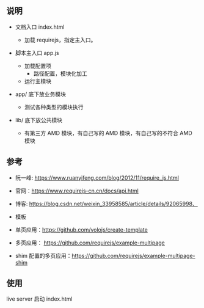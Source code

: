 ## 说明

- 文档入口 index.html

  - 加载 requirejs，指定主入口。

- 脚本主入口 app.js

  - 加载配置项
    - 路径配置，模块化加工
  - 运行主模块

- app/ 底下放业务模块
  - 测试各种类型的模块执行
- lib/ 底下放公共模块
  - 有第三方 AMD 模块，有自己写的 AMD 模块，有自己写的不符合 AMD 模块

## 参考

- 阮一峰: https://www.ruanyifeng.com/blog/2012/11/require_js.html
- 官网：https://www.requirejs-cn.cn/docs/api.html
- 博客: https://blog.csdn.net/weixin_33958585/article/details/92065998、

- 模板
- 单页应用：https://github.com/volojs/create-template
- 多页应用： https://github.com/requirejs/example-multipage
- shim 配置的多页应用：https://github.com/requirejs/example-multipage-shim

## 使用

live server 启动 index.html

